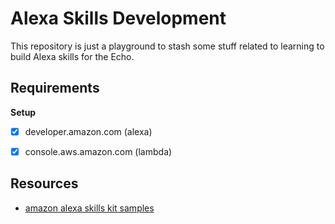 
# Alexa Skills Development
This repository is just a playground to stash some stuff related to learning
to build Alexa skills for the Echo.


## Requirements

**Setup**
- [x] developer.amazon.com (alexa)
- [x] console.aws.amazon.com (lambda)


## Resources

- [amazon alexa skills kit samples](https://github.com/amzn/alexa-skills-kit-js/tree/master/samples)


